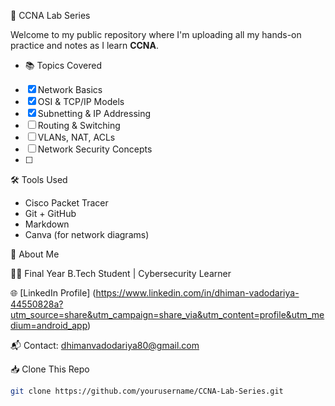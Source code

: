  🚀 CCNA Lab Series 

Welcome to my public repository where I'm uploading all my hands-on practice and notes as I learn **CCNA**.

- 📚 Topics Covered

- [x] Network Basics  
- [x] OSI & TCP/IP Models  
- [x] Subnetting & IP Addressing  
- [ ] Routing & Switching  
- [ ] VLANs, NAT, ACLs  
- [ ] Network Security Concepts
- [ ] 



 🛠️ Tools Used

- Cisco Packet Tracer  
- Git + GitHub  
- Markdown  
- Canva (for network diagrams)  



📌 About Me

👨‍💻 Final Year B.Tech Student | Cybersecurity Learner  

🌐 [LinkedIn Profile]
(https://www.linkedin.com/in/dhiman-vadodariya-44550828a?utm_source=share&utm_campaign=share_via&utm_content=profile&utm_medium=android_app)

📬 Contact: dhimanvadodariya80@gmail.com

 📥 Clone This Repo

```bash
git clone https://github.com/yourusername/CCNA-Lab-Series.git
